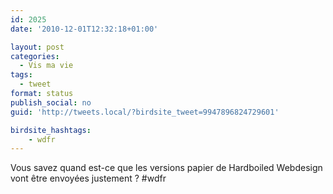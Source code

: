 ```yaml
---
id: 2025
date: '2010-12-01T12:32:18+01:00'

layout: post
categories:
  - Vis ma vie
tags:
  - tweet
format: status
publish_social: no
guid: 'http://tweets.local/?birdsite_tweet=9947896824729601'

birdsite_hashtags:
    - wdfr
---
```


Vous savez quand est-ce que les versions papier de Hardboiled Webdesign vont être envoyées justement ? #wdfr